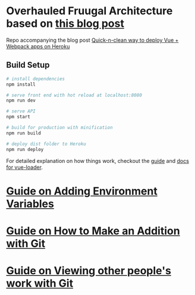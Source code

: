 # Overhauled Fruugal Architecture based on [this blog post](https://medium.com/@sagarjauhari/quick-n-clean-way-to-deploy-vue-webpack-apps-on-heroku-b522d3904bc8#.nfswykqek)

Repo accompanying the blog post [Quick-n-clean way to deploy Vue + Webpack apps on Heroku
](https://medium.com/@sagarjauhari/quick-n-clean-way-to-deploy-vue-webpack-apps-on-heroku-b522d3904bc8#.xexhdzg4x)

## Build Setup

``` bash
# install dependencies
npm install

# serve front end with hot reload at localhost:8080
npm run dev

# serve API 
npm start

# build for production with minification
npm run build

# deploy dist folder to Heroku
npm run deploy
```

For detailed explanation on how things work, checkout the [guide](https://github.com/vuejs-templates/webpack#vue-webpack-boilerplate) and [docs for vue-loader](http://vuejs.github.io/vue-loader).

# [Guide on Adding Environment Variables](https://github.com/evankozliner/Fruugal/wiki/Adding-Environment-Variables-for-Watson-Functionality)

# [Guide on How to Make an Addition with Git](https://github.com/evankozliner/Fruugal/wiki/Making-a-New-Change-with-Git)

# [Guide on Viewing other people's work with Git](https://github.com/evankozliner/Fruugal/wiki/Viewing-Other-People's-work-with-Git)
